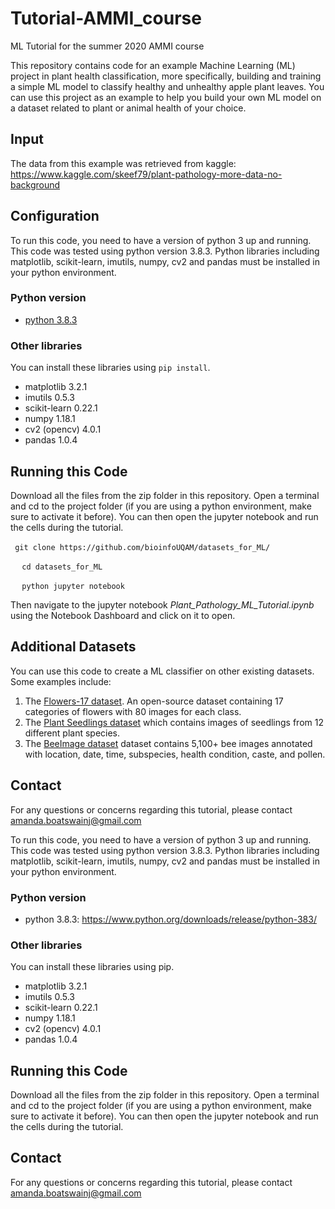 # Tutorial-AMMI_course
ML Tutorial for the summer 2020 AMMI course

This repository contains code for an example Machine Learning (ML) project in plant health classification, more specifically, building and training a simple ML model to classify healthy and unhealthy apple plant leaves. You can use this project as an example to help you build your own ML model on a dataset related to plant or animal health of your choice. 

## Input
The data from this example was retrieved from kaggle: https://www.kaggle.com/skeef79/plant-pathology-more-data-no-background

## Configuration
To run this code, you need to have a version of python 3 up and running. This code was tested using python version 3.8.3. Python libraries including matplotlib, scikit-learn, imutils, numpy, cv2 and pandas must be installed in your python environment. 

### Python version
* [python 3.8.3](https://www.python.org/downloads/release/python-383/)

### Other libraries 
You can install these libraries using  `pip install`. 
* matplotlib 3.2.1
* imutils 0.5.3
* scikit-learn 0.22.1
* numpy 1.18.1
* cv2 (opencv) 4.0.1
* pandas 1.0.4

## Running this Code
Download all the files from the zip folder in this repository. Open a terminal and cd to the project folder (if you are using a python environment, make sure to activate it before). You can then open the jupyter notebook and run the cells during the tutorial. 

` ` ` git clone https://github.com/bioinfoUQAM/datasets_for_ML/ ` ` ` 

` ` `  cd datasets_for_ML  ` ` ` 
  
` ` `  python jupyter notebook  ` ` ` 
 
Then navigate to the jupyter  notebook _Plant_Pathology_ML_Tutorial.ipynb_ using the Notebook Dashboard and click on it to open. 

## Additional Datasets
You can use this code to create a ML classifier on other existing datasets. Some examples include: 
1. The [Flowers-17 dataset](http://www.robots.ox.ac.uk/~vgg/data/flowers/17/). An open-source dataset containing 17 categories of flowers with 80 images for each class. 
2. The [Plant Seedlings dataset](https://www.kaggle.com/c/plant-seedlings-classification/data) which contains images of seedlings from 12 different plant species.
3. The [BeeImage dataset](https://www.kaggle.com/jenny18/honey-bee-annotated-images) dataset contains 5,100+ bee images annotated with location, date, time, subspecies, health condition, caste, and pollen.

## Contact
For any questions or concerns regarding this tutorial, please contact amanda.boatswainj@gmail.com

To run this code, you need to have a version of python 3 up and running. This code was tested using python version 3.8.3. Python libraries including matplotlib, scikit-learn, imutils, numpy, cv2 and pandas must be installed in your python environment. 

### Python version
* python 3.8.3: https://www.python.org/downloads/release/python-383/

### Other libraries 
You can install these libraries using pip. 
* matplotlib 3.2.1
* imutils 0.5.3
* scikit-learn 0.22.1
* numpy 1.18.1
* cv2 (opencv) 4.0.1
* pandas 1.0.4

## Running this Code
Download all the files from the zip folder in this repository. Open a terminal and cd to the project folder (if you are using a python environment, make sure to activate it before). You can then open the jupyter notebook and run the cells during the tutorial. 

## Contact
For any questions or concerns regarding this tutorial, please contact amanda.boatswainj@gmail.com
